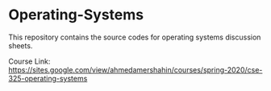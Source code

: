 # Operating-Systems
This repository contains the source codes for operating systems discussion sheets.

Course Link:
https://sites.google.com/view/ahmedamershahin/courses/spring-2020/cse-325-operating-systems
